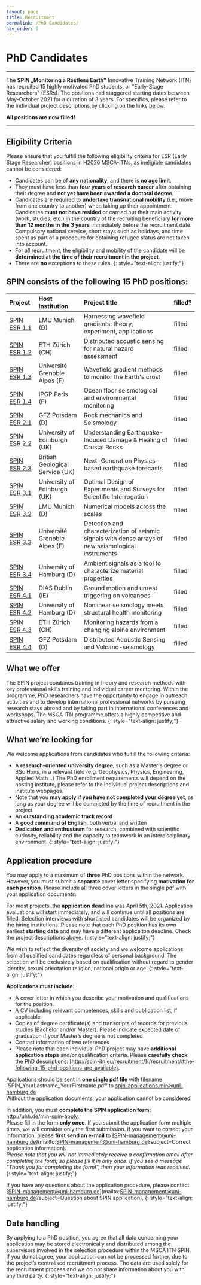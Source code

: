 ```yaml
---
layout: page
title: Recruitment
permalink: /PhD Candidates/
nav_order: 9
---
```


# PhD Candidates 

---


The <b>SPIN „Monitoring a Restless Earth"</b> Innovative Training Network (ITN) has recruited 15 highly motivated PhD students, or "Early-Stage Researchers" (ESRs). The positions had staggered starting dates between May-October 2021 for a duration of 3 years. For specifics, please refer to the individual project descriptions by clicking on the links [below](/recruitment/#the-following-15-phd-positions-are-available). 

__All positions are now filled!__

---

## Eligibility Criteria 

Please ensure that you fulfill the following eligibility criteria for ESR (Early Stage Researcher) positions in H2020 MSCA-ITNs, as ineligible candidates cannot be considered: 

- Candidates can be of __any nationality__, and there is __no age limit__.
- They must have less than __four years of research career__ after obtaining their degree and __not yet have been awarded a doctoral degree__. 
- Candidates are required to __undertake transnational mobility__ (i.e., move from one country to another) when taking up their appointment. 
Candidates __must not have resided__ or carried out their main activity (work, studies, etc.) in the country of the recruiting beneficiary __for more than 12 months in the 3 years__ immediately before the recruitment date. Compulsory national service, short stays such as holidays, and time spent as part of a procedure for obtaining refugee status are not taken into account. 
- For all recruitment, the eligibility and mobility of the candidate will be __determined at the time of their recruitment in the project__.
- There are __no__ exceptions to these rules.
{: style="text-align: justify;"}


## SPIN consists of the following 15 PhD positions: 

| Project | Host Institution | Project title                                                                                          |  filled? |
|:--------|:------------------|:-----------------------------------------------------------------------------------------------------|:------|
| [SPIN ESR 1.1](/esr11/)   | LMU Munich (D) | Harnessing wavefield gradients: theory, experiment, applications                                    | filled |
| [SPIN ESR 1.2](/esr12/)   | ETH Z&uuml;rich (CH)      | Distributed acoustic sensing for natural hazard assessment                                          | filled |
| [SPIN ESR 1.3](/esr13/)   | Universit&eacute; Grenoble Alpes (F) | Wavefield gradient methods to monitor the Earth's crust                                             | filled |
| [SPIN ESR 1.4](/esr14/)   | IPGP Paris (F) | Ocean floor seismological and environmental monitoring                                              | filled |
| [SPIN ESR 2.1](/esr21/)   | GFZ Potsdam (D) | Rock mechanics and Seismology                                                                       | filled |
| [SPIN ESR 2.2](/esr22/)   | University of Edinburgh (UK)    | Understanding Earthquake-Induced Damage & Healing of Crustal Rocks                                  | filled |
| [SPIN ESR 2.3](/esr23/)   | British Geological Service (UK) | Next-Generation Physics-based earthquake forecasts                                                  | filled|
| [SPIN ESR 3.1](/esr31/)   | University of Edinburgh (UK)    | Optimal Design of Experiments and Surveys for Scientific Interrogation                              | filled |
| [SPIN ESR 3.2](/esr32/)   | LMU Munich (D) | Numerical models across the scales                                                                  | filled |
| [SPIN ESR 3.3](/esr33/)   | Universit&eacute; Grenoble Alpes (F) | Detection and characterization of seismic signals with dense arrays of new seismological instruments | filled |
| [SPIN ESR 3.4](/esr34/)   | University of Hamburg (D) | Ambient signals as a tool to characterize material properties                                       | filled |
| [SPIN ESR 4.1](/esr41/)   | DIAS Dublin (IE) | Ground motion and unrest triggering on volcanoes                                                    | filled |
| [SPIN ESR 4.2](/esr42/)   | University of Hamburg (D) | Nonlinear seismology meets structural health monitoring                                             | filled |
| [SPIN ESR 4.3](/esr43/)   | ETH Z&uuml;rich (CH) | Monitoring hazards from a changing alpine environment                                               | filled |
| [SPIN ESR 4.4](/esr44/)   | GFZ Potsdam (D) | Distributed Acoustic Sensing and Volcano-seismology                                                 | filled |



## What we offer

The SPIN project combines training in theory and research methods with key professional skills training and individual career mentoring. Within the programme, PhD researchers have the opportunity to engage in outreach activities and to develop international professional networks by pursuing research stays abroad and by taking part in international conferences and workshops. The MSCA ITN programme offers a highly competitive and attractive salary and working conditions. 
{: style="text-align: justify;"}

## What we’re looking for
We welcome applications from candidates who fulfill the following criteria:

+ A __research-oriented university degree__, such as a Master's degree or BSc Hons, in a relevant field (e.g. Geophysics, Physics, Engineering, Applied Math ..) The PhD enrollment requirements will depend on the hosting institute, please refer to the individual project descriptions and institute webpages.
+ Note that you __may apply if you have not completed your degree yet__, as long as your degree will be completed by the time of recruitment in the project. 
+ An __outstanding academic track record__
+ A __good command of English__, both verbal and written
+ __Dedication and enthusiasm__ for research, combined with scientific curiosity, reliability and the capacity to teamwork in an interdisciplinary environment.
{: style="text-align: justify;"}

## Application procedure
You may apply to a maximum of __three__ PhD positions within the network. However, you must submit a __separate__ cover letter specifying __motivation for each position__. Please include all three cover letters in the single pdf with your application documents. 

For most projects, the __application deadline__ was April 5th, 2021. Application evaluations will start immediately, and will continue until all positions are filled. Selection interviews with shortlisted candidates will be organized by the hiring institutions. Please note that each PhD position has its own earliest __starting date__ and may have a different applicaiton deadline. Check the project descriptions [above](/recruitment/#the-following-15-phd-positions-are-available).
{: style="text-align: justify;"}

We wish to reflect the diversity of society and we welcome applications from all qualified candidates regardless of personal background. The selection will be exclusively based on qualification without regard to gender identity, sexual orientation religion, national origin or age.
{: style="text-align: justify;"}

__Applications must include:__  
- A cover letter in which you describe your motivation and qualifications for the position.
- A CV including relevant competences, skills and publication list, if applicable
- Copies of degree certificate(s) and transcripts of records for previous studies (Bachelor and/or Master). Please indicate expected date of graduation if your Master’s degree is not completed
- Contact information of two references
- Please note that each individual PhD project may have __additional application steps__ and/or qualification criteria. Please __carefully check__ the PhD descriptions: [http://spin-itn.eu/recruitment/](/recruitment/#the-following-15-phd-positions-are-available).

Applications should be sent in __one single pdf file__ with filename `SPIN_YourLastname_YourFirstname.pdf’ to spin-applications.min@uni-hamburg.de    
Without the application documents, your application cannot be considered!  

In addition, you must __complete the SPIN application form:__ <a href="http://uhh.de/min-spin-apply" target="_blank" rel="noopener noreferrer"> http://uhh.de/min-spin-apply</a>.    
Please fill in the form __only once__. If you submit the application form multiple times, we will consider only the first submission. If you want to correct your information, please __first send an e-mail__ to [SPIN-management@uni-hamburg.de](mailto:SPIN-management@uni-hamburg.de?subject=Correct application information).   
_Please note that you will not immediately receive a confirmation email after completing the form, so please fill it in only once. If you see a message "Thank you for completing the form!", then your information was received._
{: style="text-align: justify;"}

If you have any questions about the application procedure, please contact [SPIN-management@uni-hamburg.de](mailto:SPIN-management@uni-hamburg.de?subject=Question about SPIN application). 
{: style="text-align: justify;"}

## Data handling
By applying to a PhD position, you agree that all data concerning your application may be stored electronically and distributed among the supervisors involved in the selection procedure within the MSCA ITN SPIN. If you do not agree, your application can not be processed further, due to the project’s centralised recruitment process. The data are used solely for the recruitment process and we do not share information about you with any third party.
{: style="text-align: justify;"}
